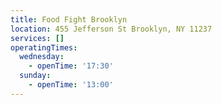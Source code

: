 ```yaml
---
title: Food Fight Brooklyn
location: 455 Jefferson St Brooklyn, NY 11237
services: []
operatingTimes:
  wednesday:
    - openTime: '17:30'
  sunday:
    - openTime: '13:00'
---
```

